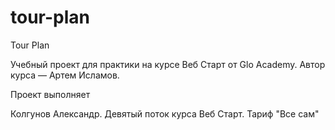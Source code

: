 # tour-plan

Tour Plan

Учебный проект для практики на курсе Веб Старт от Glo Academy. Автор курса — Артем Исламов.





Проект выполняет

Колгунов Александр. Девятый поток курса Веб Старт. Тариф "Все сам" 


